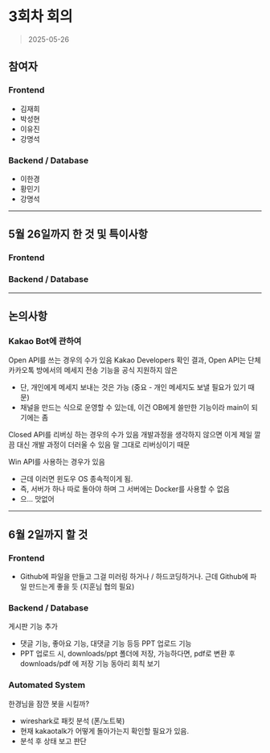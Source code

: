 # 3회차 회의  
> 2025-05-26  

## 참여자  

### Frontend
- 김재희    
- 박성현  
- 이유진  
- 강명석  

### Backend / Database  
- 이한경  
- 황민기  
- 강명석  

---  

## 5월 26일까지 한 것 및 특이사항  

### Frontend  

### Backend / Database  

---  

## 논의사항  

### Kakao Bot에 관하여
Open API를 쓰는 경우의 수가 있음
Kakao Developers 확인 결과, Open API는 단체 카카오톡 방에서의 메세지 전송 기능을 공식 지원하지 않은
- 단, 개인에게 메세지 보내는 것은 가능 (중요 - 개인 메세지도 보낼 필요가 있기 때문)
- 채널을 만드는 식으로 운영할 수 있는데, 이건 OB에게 쓸만한 기능이라 main이 되기에는 좀

Closed API를 리버싱 하는 경우의 수가 있음
개발과정을 생각하지 않으면 이게 제일 깔끔
대신 개발 과정이 더러울 수 있음
말 그대로 리버싱이기 때문

Win API를 사용하는 경우가 있음
- 근데 이러면 윈도우 OS 종속적이게 됨.
- 즉, 서버가 하나 따로 돌아야 하며 그 서버에는 Docker를 사용할 수 없음
- 으... 맛없어

---  

## 6월 2일까지 할 것  

### Frontend  
- Github에 파일을 만들고 그걸 미러링 하거나 / 하드코딩하거나. 근데 Github에 파일 만드는게 좋을 듯 (지훈님 협의 필요)

### Backend / Database  
게시판 기능 추가
- 댓글 기능, 좋아요 기능, 대댓글 기능 등등
PPT 업로드 기능
- PPT 업로드 시, downloads/ppt 폴더에 저장, 가능하다면, pdf로 변환 후 downloads/pdf 에 저장 기능
동아리 회칙 보기

### Automated System
한경님을 잠깐 봇을 시킬까?
- wireshark로 패킷 분석 (폰/노트북)
- 현재 kakaotalk가 어떻게 돌아가는지 확인할 필요가 있음.
- 분석 후 상태 보고 판단